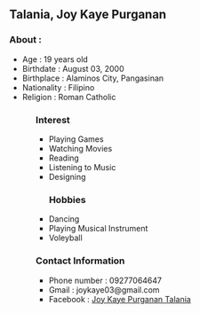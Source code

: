 <h2>Talania, Joy Kaye Purganan</h2>

<h3>About : </h3>
<ul>
  <li>Age : 19 years old</li>
  <li>Birthdate : August 03, 2000</li>
  <li>Birthplace : Alaminos City, Pangasinan</li>
  <li>Nationality : Filipino</li>
  <li>Religion : Roman Catholic</li>
<ul>

<h3>Interest</h3>

<ul>
  <li>Playing Games</li>
  <li>Watching Movies</li>
  <li>Reading</li>
  <li>Listening to Music</li>
  <li>Designing</li>
</ul>
<ul>
<h3>Hobbies</h3>
  <li>Dancing</li>
  <li>Playing Musical Instrument</li>
  <li>Voleyball</li>
</ul>

<h3>Contact Information</h3>

<ul>
  <li>Phone number : 09277064647</li>
  <li>Gmail : joykaye03@gmail.com</li>
  <li>Facebook : <a href="https://www.facebook.com/joykaye.talania.3">Joy Kaye Purganan Talania</a></li>
</ul>
